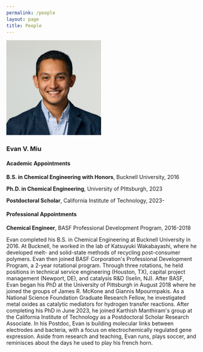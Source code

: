 ```yaml
---
permalink: /people
layout: page
title: People
---
```


<!-- Google tag (gtag.js) -->
<script async src="https://www.googletagmanager.com/gtag/js?id=G-0NCRGW35RR"></script>
<script>
  window.dataLayer = window.dataLayer || [];
  function gtag(){dataLayer.push(arguments);}
  gtag('js', new Date());

  gtag('config', 'G-0NCRGW35RR');
</script>

<img src="./assets/imgs/centered_headshot.jpg" alt="description" style="width: 250px; height: auto; margin-right: 20px;">

### **Evan V. Miu**

#### **Academic Appointments**
**B.S. in Chemical Engineering with Honors**, Bucknell University, 2016

**Ph.D. in Chemical Engineering**, University of PIttsburgh, 2023

**Postdoctoral Scholar**, California Institute of Technology, 2023-

#### **Professional Appointments**
**Chemical Engineer**, BASF Professional Development Program, 2016-2018

Evan completed his B.S. in Chemical Engineering at Bucknell University in 2016.
At Bucknell, he worked in the lab of Katsuyuki Wakabayashi, where he developed melt- and solid-state methods of recycling post-consumer polymers.
Evan then joined BASF Corporation's Professional Development Program, a 2-year rotational program.
Through three rotations, he held positions in technical service engineering (Houston, TX), capital project management (Newport, DE), and catalysis R&D (Iselin, NJ).
After BASF, Evan began his PhD at the University of Pittsburgh in August 2018 where he joined the groups of James R. McKone and Giannis Mpourmpakis.
As a National Science Foundation Graduate Research Fellow, he investigated metal oxides as catalytic mediators for hydrogen transfer reactions.
After completing his PhD in June 2023, he joined Karthish Manthiram's group at the California Institute of Technology as a Postdoctoral Scholar Research Associate.
In his Postdoc, Evan is building molecular links between electrodes and bacteria, with a focus on electrochemically regulated gene expression.
Aside from research and teaching, Evan runs, plays soccer, and reminisces about the days he used to play his french horn.